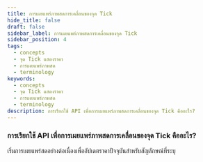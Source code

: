 ```yaml
---
title: การเผยแพร่ภาพสดการเคลื่อนของจุด Tick
hide_title: false
draft: false
sidebar_label: การเผยแพร่ภาพสดการเคลื่อนของจุด Tick
sidebar_position: 4
tags:
  - concepts
  - จุด Tick แสดงราคา
  - การเผยแพร่ภาพสด
  - terminology
keywords:
  - concepts
  - จุด Tick แสดงราคา
  - การเผยแพร่ภาพสด
  - terminology
description: การเรียกใช้ API เพื่อการเผยแพร่ภาพสดการเคลื่อนของจุด Tick คืออะไร?
---
```


### การเรียกใช้ API เพื่อการเผยแพร่ภาพสดการเคลื่อนของจุด Tick คืออะไร?

เริ่มการเผยแพร่สดอย่างต่อเนื่องเพื่ออัปเดตราคาปัจจุบันสำหรับสัญลักษณ์ที่ระบุ

